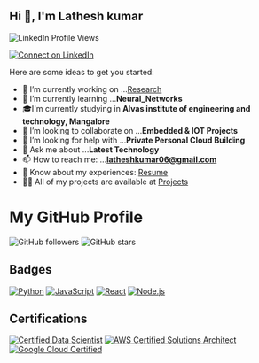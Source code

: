 ## Hi 👋, I'm Lathesh kumar
<img src="https://komarev.com/ghpvc/?username=latheshkumarsr&label=Profile%20views&color=2867B2&style=flat" alt="LinkedIn Profile Views" />
<p align="left">
  <a href="https://www.linkedin.com/in/latheshkumarsr" target="_blank">
    <img src="https://img.shields.io/badge/-Connect%20on%20LinkedIn-2867B2?logo=linkedin&style=for-the-badge" alt="Connect on LinkedIn" />
  </a>
</p>

Here are some ideas to get you started:

- 🔭 I’m currently working on ...[Research](https://github.com/latheshkumarsr/auto-annotated-portfolio)
- 🌱 I’m currently learning ...**Neural_Networks**
- 🎓I'm currently studying in **Alvas institute of engineering and technology, Mangalore**
- 👯 I’m looking to collaborate on ...**Embedded & IOT Projects**
- 🤔 I’m looking for help with ...**Private Personal Cloud Building**
- 💬 Ask me about ...**Latest Technology**
- 📫 How to reach me: ...**latheshkumar06@gmail.com**
- 📄 Know about my experiences: [Resume](https://drive.google.com/file/d/1J2ISW34BYyMe6-ASVCDSCPtHOENEt5ad/view?usp=sharing)
- 👨‍💻 All of my projects are available at [Projects](https://github.com/latheshkumarsr/Projects/)

# My GitHub Profile

![GitHub followers](https://img.shields.io/github/followers/latheshkumarsr?style=social)
![GitHub stars](https://img.shields.io/github/stars/latheshkumarsr?style=social)

## Badges

[![Python](https://img.shields.io/badge/Python-3.9-blue.svg)](https://www.python.org/)
[![JavaScript](https://img.shields.io/badge/JavaScript-ES6-yellow.svg)](https://www.javascript.com/)
[![React](https://img.shields.io/badge/React-17.0.2-61DAFB.svg)](https://reactjs.org/)
[![Node.js](https://img.shields.io/badge/Node.js-14.17.0-green.svg)](https://nodejs.org/)

## Certifications

[![Certified Data Scientist](https://img.shields.io/badge/Certified%20Data%20Scientist-DataCamp-brightgreen)](https://www.datacamp.com/)
[![AWS Certified Solutions Architect](https://img.shields.io/badge/AWS%20Certified%20Solutions%20Architect-Associate-orange)](https://aws.amazon.com/certification/certified-solutions-architect-associate/)
[![Google Cloud Certified](https://img.shields.io/badge/Google%20Cloud%20Certified-Professional%20Cloud%20Architect-blue)](https://cloud.google.com/certification/cloud-architect)

